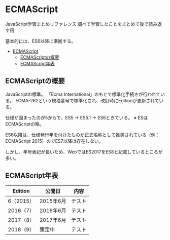 # ECMAScript
JavaScript学習まとめリファレンス
調べて学習したことをまとめて後で読み返す用

基本的には、ES6以降に準拠する。

<!-- TOC depthFrom:1 depthTo:6 withLinks:1 updateOnSave:1 orderedList:0 -->

- [ECMAScript](#ecmascript)
	- [ECMAScriptの概要](#ecmascript概要)
	- [ECMAScript年表](#ecmascript年表)

<!-- /TOC -->

## ECMAScriptの概要
JavaScriptの標準。
「Ecma International」のもとで標準化手続きが行われている。
ECMA-262という規格番号で標準化され、改訂時にEditionが更新されている。

仕様が固まったのが5からで、ES5 -> ES5.1 -> ES6ときている。
※ ESはECMAScriptの略。

ES6以降は、仕様発行年を付けたものが正式名称として推奨されている（例：ECMAScript 2015）のでES7以降は存在しない。

しかし、年号表記が長いため、WebではES2017をES8と記載しているところが多い。

## ECMAScript年表
| Edition   | 公開日    | 内容   |
| --------- | --------- | ------ |
| 6（2015） | 2015年6月 | テスト |
| 2016（7） | 2016年6月 | テスト |
| 2017（8） | 2017年6月 | テスト |
| 2018（9） | 策定中    | テスト |

